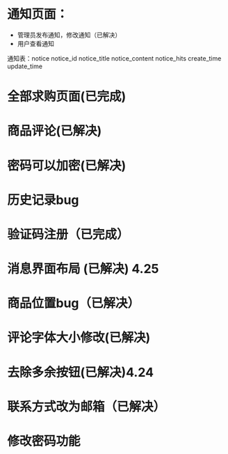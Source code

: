 # 通知页面：
- 管理员发布通知，修改通知（已解决）
- 用户查看通知

通知表：notice
notice_id
notice_title
notice_content
notice_hits
create_time
update_time


# 全部求购页面(已完成)

# 商品评论(已解决)

# 密码可以加密(已解决)

# 历史记录bug

# 验证码注册（已完成）



# 消息界面布局 (已解决) 4.25

# 商品位置bug（已解决）

# 评论字体大小修改(已解决)

# 去除多余按钮(已解决)4.24

# 联系方式改为邮箱（已解决）

# 修改密码功能
